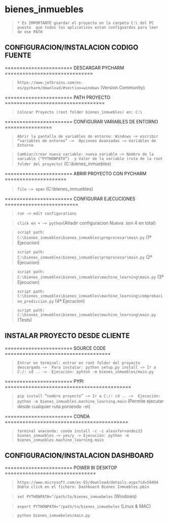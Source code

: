 # bienes_inmuebles
> ``* Es IMPORTANTE guardar el proyecto en la carpeta C:\ del PC puesto 
que todos los aplicativos estan configuardos para leer de ese PATH``

## CONFIGURACION/INSTALACION CODIGO FUENTE
======================= DESCARGAR PYCHARM ==============================
> ``https://www.jetbrains.com/es-es/pycharm/download/#section=windows`` (Version Community)

======================= PATH PROYECTO ==================================
> ``Colocar Proyecto (root folder bienes_inmuebles) en: C:\``

======================= CONFIGURAR VARIABLES DE ENTORNO ================
> ``Abrir la pantalla de variables de entorno: Windows –> escribir “variables de entorno” –> 
Opciones Avanzadas –> Variables de Entorno``

> ``Cambiar/crear nueva variable: nueva variable –> Nombre de la variable (“PYTHONPATH”) 
y Valor de la variable (ruta de la root folder del proyecto)`` (C:\bienes_inmuebles)

======================= ABRIR PROYECTO CON PYCHARM =====================
> ``file –> open`` (C:\bienes_inmuebles)

======================= CONFIGURAR EJECUCIONES =========================
> ``run –> edit configurations`` 

> ``click en + –> python``(Añadir configuracion Nueva: son 4 en total)

> ``script path: C:\bienes_inmuebles\bienes_inmuebles\preprocesar\main.py`` (1ª Ejecucion)

> ``script path: C:\bienes_inmuebles\bienes_inmuebles\preprocesar\main.py`` (2ª Ejecucion)

> ``script path: C:\bienes_inmuebles\bienes_inmuebles\machine_learning\main.py`` (3ª Ejecucion)

> ``script path: C:\bienes_inmuebles\bienes_inmuebles\machine_learning\comprobacion_prediccion.py`` (4ª Ejecucion)

> ``script path: C:\bienes_inmuebles\bienes_inmuebles\machine_learning\main.py`` (Tests)

## INSTALAR PROYECTO DESDE CLIENTE
======================= SOURCE CODE ====================================
> ``Entrar en terminal: entrar en root folder del proyecto descargado –> 
Para instalar: python setup.py install –> Ir a C:/: cd .. –> 
Ejecución: pyhton -m bienes_inmuebles/main.py`` 

======================= PYPI ===========================================
> ``pip install “nombre proyecto” –> Ir a C:/: cd .. –> 
Ejecución: python -m bienes_inmuebles.machine_learning.main`` (Permite ejecutar desde cualquier ruta poniendo -m)

======================= CONDA ==========================================
> ``terminal anaconda: conda install -c -c alexxfernandez13 bienes_inmuebles –> yes/y ->
Ejecución: python -m bienes_inmuebles.machine_learning.main``

## CONFIGURACION/INSTALACION DASHBOARD
======================= POWER BI DESKTOP ===============================
> ``https://www.microsoft.com/es-ES/download/details.aspx?id=58494``
> ``Doble click en el fichero: Dashboard Bienes Inmuebles.pbix``


> ``set PYTHONPATH="/path/to/bienes_inmuebeles`` (Windows)

> ``export PYTHONPATH="/path/to/bienes_inmuebeles`` (Linux & MAC)

> ``python bienes_inmuebeles/main.py`` 
